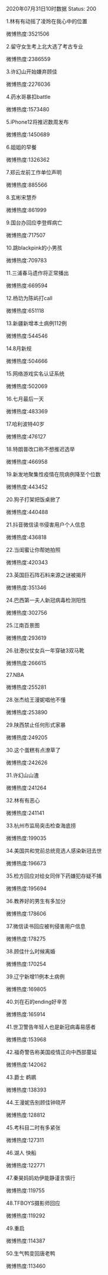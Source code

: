 2020年07月31日10时数据
Status: 200

1.林有有动摇了凌玲在我心中的位置

微博热度:3521506

2.留守女生考上北大选了考古专业

微博热度:2386559

3.许幻山开始嫌弃顾佳

微博热度:2276036

4.药水哥暴扣battle

微博热度:1573480

5.iPhone12将推迟数周发布

微博热度:1450689

6.姐姐的早餐

微博热度:1326362

7.郑云龙前工作单位声明

微博热度:885566

8.玄彬宋慧乔

微博热度:861999

9.国台办回应李登辉病亡

微博热度:717507

10.跳blackpink的小男孩

微博热度:709783

11.三浦春马遗作将正常播出

微博热度:669594

12.杨玏为陈屿打call

微博热度:651118

13.新疆新增本土病例112例

微博热度:544546

14.8月新规

微博热度:504666

15.网络游戏实名认证系统

微博热度:502069

16.七月最后一天

微博热度:483369

17.哈利波特40岁

微博热度:476127

18.特朗普改口称不想推迟选举

微博热度:466958

19.新发地聚集性疫情在院病例降至个位数

微博热度:443452

20.狗子打架把饭桌掀了

微博热度:440488

21.抖音微信读书侵害用户个人信息

微博热度:436818

22.当闺蜜让你帮她拍照

微博热度:420343

23.英国巨石阵石料来源之谜被揭开

微博热度:351346

24.巴西第一夫人新冠病毒检测阳性

微博热度:302756

25.江南百景图

微博热度:293619

26.驻港仪仗女兵一年穿破3双马靴

微博热度:266615

27.NBA

微博热度:255281

28.张杰给王漫妮唱他不懂

微博热度:253890

29.陕西禁止任何形式家暴

微博热度:249205

30.这个蛋糕有点潦草了

微博热度:242626

31.许幻山山渣

微博热度:241264

32.林有有恶心

微博热度:241141

33.杭州市监局突击检查海底捞

微博热度:199035

34.美国共和党前总统竞选人感染新冠去世

微博热度:196673

35.检方回应对给女同伴下药嫌犯存疑不捕

微博热度:195694

36.教养好的男生有多加分

微博热度:178606

37.微信读书回应被判侵害用户信息

微博热度:178275

38.顾佳什么时候离婚

微博热度:170254

39.辽宁新增11例本土病例

微博热度:169805

40.刘在石的ending好辛苦

微博热度:165914

41.世卫警告年轻人也是新冠病毒易感者

微博热度:153968

42.福奇警告称美国疫情正向中西部蔓延

微博热度:142062

43.爵士 鹈鹕

微博热度:138393

44.王漫妮告别顾佳钟晓芹

微博热度:128812

45.考科目二时有多紧张

微博热度:127311

46.湖人 快船

微博热度:122771

47.秦昊妈妈劝伊能静谨言慎行

微博热度:119755

48.TFBOYS摄影师回应

微博热度:119292

49.重启

微博热度:114387

50.生气鸭变回唐老鸭

微博热度:113460

